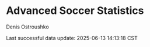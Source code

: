 # Advanced Soccer Statistics
Denis Ostroushko

<!-- gfm -->

Last successful data update: 2025-06-13 14:13:18 CST
